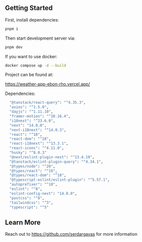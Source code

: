 ## Getting Started

First, install dependencies:

```bash
pnpm i
```

Then start development server via:

```bash
pnpm dev
```

If you want to use docker:

```bash
docker compose up -d --build
```

Project can be found at: 

https://weather-app-ebon-rho.vercel.app/

Dependencies: 

```bash
  "@tanstack/react-query": "^4.35.3",
  "axios": "^1.5.0",
  "dayjs": "^1.11.10",
  "framer-motion": "^10.16.4",
  "i18next": "^23.6.0",
  "next": "14.0.0",
  "next-i18next": "^14.0.3",
  "react": "^18",
  "react-dom": "^18",
  "react-i18next": "^13.3.1",
  "react-icons": "^4.11.0",
  "husky": "^8.0.3"
  "@next/eslint-plugin-next": "^13.4.19",
  "@tanstack/eslint-plugin-query": "^4.34.1",
  "@types/node": "^20",
  "@types/react": "^18",
  "@types/react-dom": "^18",
  "@typescript-eslint/eslint-plugin": "^5.57.1",
  "autoprefixer": "^10",
  "eslint": "^8",
  "eslint-config-next": "14.0.0",
  "postcss": "^8",
  "tailwindcss": "^3",
  "typescript": "^5"
```

## Learn More

Reach out to https://github.com/serdargavas for more information
